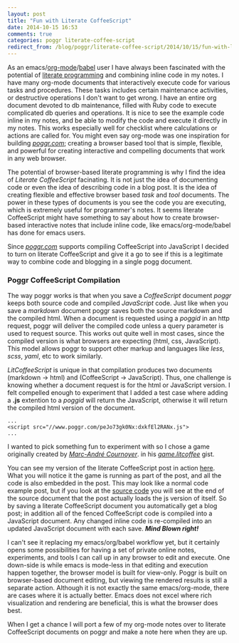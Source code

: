 ```yaml
---
layout: post
title: "Fun with Literate CoffeeScript"
date: 2014-10-15 16:53
comments: true
categories: poggr literate-coffee-script
redirect_from: /blog/poggr/literate-coffee-script/2014/10/15/fun-with-literate-coffeescript
---
```


As an emacs/<a href="http://orgmode.org/" target="_blank">org-mode</a>/<a href="http://orgmode.org/worg/org-contrib/babel/" target="_blank">babel</a> user I have always been fascinated with the potential of <a href="http://en.wikipedia.org/wiki/Literate_programming" target="_blank">literate programming</a> and combining inline code in my notes. I have many org-mode documents that interactively execute code for various tasks and procedures. These tasks includes certain maintenance activities, or destructive operations I don't want to get wrong. I have an entire org document devoted to db maintenance, filled with Ruby code to execute complicated db queries and operations.  It is nice to see the example code inline in my notes, and be able to modify the code and execute it directly in my notes. This works especially well for checklist where calculations or actions are called for. You might even say org-mode was one inspiration for building _<a href="http://www.poggr.com/home" target="_blank">poggr.com</a>_; creating a browser based tool that is simple, flexible, and powerful for creating interactive and compelling documents that work in any web browser.

The potential of browser-based literate programming is why I find the idea of _Literate CoffeeScript_ facinating. It is not just the idea of documenting code or even the idea of describing code in a blog post. It is the idea of creating flexible and effective browser based _task_ and _tool_ documents. The power in these types of documents is you see the code you are executing, which is extremely useful for programmer's notes. It seems literate CoffeeScript might have something to say about how to create browser-based interactive notes that include inline code, like emacs/org-mode/babel has done for emacs users. 

Since _<a href="http://www.poggr.com/home" target="_blank">poggr.com</a>_ supports compiling CoffeeScript into JavaScript  I decided to turn on literate CoffeeScript and give it a go to see if this is a legitimate way to combine code and blogging in a single pogg document.

### Poggr CoffeeScript Compilation 
The way poggr works is that when you save a _CoffeeScript_ document _poggr_ keeps both source code and compiled _JavaScript_ code. Just like when you save a _markdown_ document poggr saves both the source markdown and the compiled html. When a document is requested using a _poggid_ in an http request, poggr will deliver the compiled code unless a query parameter is used to request source. This works out quite well in most cases, since the compiled version is what browsers are expecting (html, css, JavaScript). This model allows poggr to support other markup and languages like _less_, _scss_, _yaml_, etc to work similarly.

_LitCoffeeScript_ is unique in that compilation produces two documents (markdown -> html) and (CoffeeScript -> JavaScript). Thus, one challenge is knowing whether a document request is for the  html or JavaScript version. I felt compelled enough to experiment that I added a test case where adding a __.js__ extention to a _poggid_ will return the JavaScript, otherwise it will return the compiled html version of the document.

```
...
<script src="//www.poggr.com/peJo73gk0Nx:dxkfEl2RANx.js">
...
```

I wanted to pick something fun to experiment with so I chose a game originally created by _[Marc-André Cournoyer](https://gist.github.com/macournoyer)_.
in his _<a href="https://gist.github.com/macournoyer/7357908" target="_blank">game.litcoffee</a>_ gist.

You can see my version of the  literate CoffeeScript post in action <a href="http://goddip.poggr.com/peJo73gk0Nx:dxkfEl2RANx" target="_blank">here</a>. What you will notice it the game is running as part of the post, and all the code is also embedded in the post. This may look like a normal code example post, but if you look at the  <a href="//source.poggr.com/peJo73gk0Nx:dxkfEl2RANx" target="_blank">source code</a> you will see at the end of the source document that the post actually loads the js version of itself. So by saving a literate CoffeeScript document you automatically get a blog post; in addition all of the fenced  CoffeeScript code is compiled into a JavaScript document.  Any changed inline code is re-compiled into an updated JavaScript document with each save. ___Mind Blown right!___

I can't see it replacing my emacs/org/babel workflow yet, but it certainly opens some possibilities for having a set of private online notes, experiments, and tools I can call up in any browser to edit and execute. One down-side is while emacs is mode-less in that editing and execution happen together, the browser model is built for view-only. Poggr is built on browser-based document editing, but viewing the rendered results is still a separate action. Although it is not exactly the same emacs/org-mode, there are cases where it is actually better. Emacs does not excel where rich visualization and rendering are beneficial, this is what the browser does best.

When I get a chance I will port a few of my org-mode notes over to literate CoffeeScript documents on poggr and make a note here when they are up. 